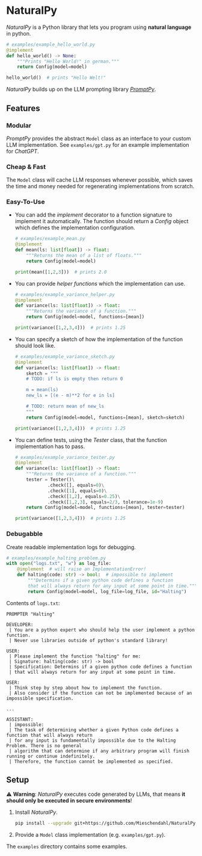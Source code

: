 # NaturalPy

*NaturalPy* is a Python library that lets you program using **natural language** in python.

```python
# examples/example_hello_world.py
@implement
def hello_world() -> None:
    """Prints "Hello World!" in german."""
    return Config(model=model)

hello_world()  # prints "Hello Welt!"
```

*NaturalPy* builds up on the LLM prompting library [*PromptPy*](https://github.com/Mieschendahl/PromptPy).

## Features

### Modular

*PromptPy* provides the abstract `Model` class as an interface to your custom LLM implementation.
See `examples/gpt.py` for an example implementation for *ChatGPT*.

### Cheap & Fast

The `Model` class will cache LLM responses whenever possible, which saves the time and money needed for regenerating implementations from scratch.

### Easy-To-Use

- You can add the *implement* decorator to a function signature to implement it automatically.
The function should return a *Config* object which defines the implementation configuration.

    ```python
    # examples/example_mean.py
    @implement
    def mean(ls: list[float]) -> float:
        """Returns the mean of a list of floats."""
        return Config(model=model)

    print(mean([1,2,3]))  # prints 2.0
    ```

- You can provide *helper functions* which the implementation can use.

    ```python
    # examples/example_variance_helper.py
    @implement
    def variance(ls: list[float]) -> float:
        """Returns the variance of a function."""
        return Config(model=model, functions=[mean])

    print(variance([1,2,3,4]))  # prints 1.25
    ```

- You can specify a sketch of how the implementation of the function should look like.

    ```python
    # examples/example_variance_sketch.py
    @implement
    def variance(ls: list[float]) -> float:
        sketch = """
        # TODO: if ls is empty then return 0

        m = mean(ls)
        new_ls = [(e - m)**2 for e in ls]

        # TODO: return mean of new_ls
        """
        return Config(model=model, functions=[mean], sketch=sketch)

    print(variance([1,2,3,4]))  # prints 1.25
    ```

- You can define tests, using the *Tester* class, that the function implementation has to pass.

    ```python
    # examples/example_variance_tester.py
    @implement
    def variance(ls: list[float]) -> float:
        """Returns the variance of a function."""
        tester = Tester()\
                .check([], equals=0)\
                .check([1], equals=0)\
                .check([1,2], equals=0.25)\
                .check([1,2,3], equals=2/3, tolerance=1e-9)
        return Config(model=model, functions=[mean], tester=tester)

    print(variance([1,2,3,4]))  # prints 1.25
    ```

### Debugabble

Create readable implementation logs for debugging.

```python
# examples/example_halting_problem.py
with open("logs.txt", "w") as log_file:
    @implement  # will raise an ImplementationError!
    def halting(code: str) -> bool:  # impossible to implement
        """Determins if a given python code defines a function
        that will always return for any input at some point in time."""  
        return Config(model=model, log_file=log_file, id="Halting")
```
Contents of `logs.txt`:
```
PROMPTER "Halting"

DEVELOPER:
 | You are a python expert who should help the user implement a python function.
 | Never use libraries outside of python's standard library!

USER:
 | Please implement the function "halting" for me:
 | Signature: halting(code: str) -> bool
 | Specification: Determins if a given python code defines a function
 | that will always return for any input at some point in time.

USER:
 | Think step by step about how to implement the function.
 | Also consider if the function can not be implemented because of an impossible specification.

...

ASSISTANT:
 | impossible:
 | The task of determining whether a given Python code defines a function that will always return
 | for any input is fundamentally impossible due to the Halting Problem. There is no general
 | algorithm that can determine if any arbitrary program will finish running or continue indefinitely.
 | Therefore, the function cannot be implemented as specified.

```

## Setup

⚠️ **Warning**: *NaturalPy* executes code generated by LLMs, that means **it should only be executed in secure environments**!

1. Install *NaturalPy*.

    ```bash
    pip install --upgrade git+https://github.com/Mieschendahl/NaturalPy.git
    ```

2. Provide a `Model` class implementation (e.g. `examples/gpt.py`).

The `examples` directory contains some examples.